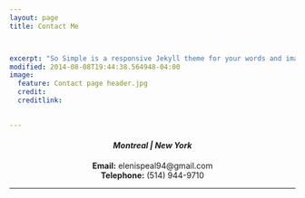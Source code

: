 ```yaml
---
layout: page
title: Contact Me



excerpt: "So Simple is a responsive Jekyll theme for your words and images."
modified: 2014-08-08T19:44:38.564948-04:00
image:
  feature: Contact page header.jpg
  credit: 
  creditlink: 

  
---
```

  <center> <h4><i>Montreal | New York </i></h4></center>
  <center><strong>Email:</strong> elenispeal94@gmail.com</center>
  <center><strong>Telephone:</strong> (514) 944-9710 </center>
  
---
     

   
   




[^1]: Example: *domain.com/category-name/post-title*